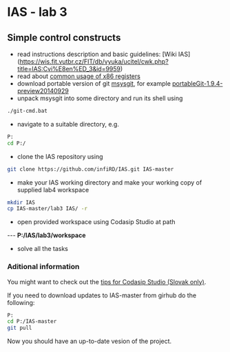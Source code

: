 IAS - lab 3
===========
Simple control constructs
-------------------------

* read instructions description and basic guidelines: [Wiki IAS] (https://wis.fit.vutbr.cz/FIT/db/vyuka/ucitel/cwk.php?title=IAS:Cvi%E8en%ED_3&id=9959)
* read about [common usage of x86 registers](http://www.eecg.toronto.edu/~amza/www.mindsec.com/files/x86regs.html)
* download portable version of git [msysgit](https://github.com/msysgit/msysgit/releases), for example [portableGit-1.9.4-preview20140929](https://github.com/msysgit/msysgit/releases/download/Git-1.9.4-preview20140929/PortableGit-1.9.4-preview20140929.7z)
* unpack msysgit into some directory and run its shell using
```bash
./git-cmd.bat
```
* navigate to a suitable directory, e.g. 
```bash
P:
cd P:/
```
* clone the IAS repository using 
```bash
git clone https://github.com/infiRD/IAS.git IAS-master
```
* make your IAS working directory and make your working copy of supplied lab4 workspace 
```bash
mkdir IAS
cp IAS-master/lab3 IAS/ -r
```
* open provided workspace using Codasip Studio at path 
 
--- **P:/IAS/lab3/workspace**

* solve all the tasks


### Aditional information

You might want to check out the [tips for Codasip Studio (Slovak only)](https://www.evernote.com/shard/s373/sh/b3ae5877-6faf-461d-9310-37daf9322f16/8033abc217738785).

If you need to download updates to IAS-master from girhub do the following:
```bash
P:
cd P:/IAS-master
git pull
```
Now you should have an up-to-date vesion of the project.
